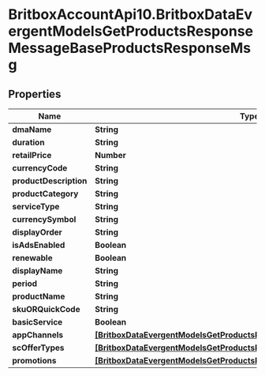 # BritboxAccountApi10.BritboxDataEvergentModelsGetProductsResponseMessageBaseProductsResponseMsg

## Properties
Name | Type | Description | Notes
------------ | ------------- | ------------- | -------------
**dmaName** | **String** |  | [optional] 
**duration** | **String** |  | [optional] 
**retailPrice** | **Number** |  | [optional] 
**currencyCode** | **String** |  | [optional] 
**productDescription** | **String** |  | [optional] 
**productCategory** | **String** |  | [optional] 
**serviceType** | **String** |  | [optional] 
**currencySymbol** | **String** |  | [optional] 
**displayOrder** | **String** |  | [optional] 
**isAdsEnabled** | **Boolean** |  | [optional] 
**renewable** | **Boolean** |  | [optional] 
**displayName** | **String** |  | [optional] 
**period** | **String** |  | [optional] 
**productName** | **String** |  | [optional] 
**skuORQuickCode** | **String** |  | [optional] 
**basicService** | **Boolean** |  | [optional] 
**appChannels** | [**[BritboxDataEvergentModelsGetProductsResponseMessageBaseAppChannels]**](BritboxDataEvergentModelsGetProductsResponseMessageBaseAppChannels.md) |  | [optional] 
**scOfferTypes** | [**[BritboxDataEvergentModelsGetProductsResponseMessageBaseSCOfferTypes]**](BritboxDataEvergentModelsGetProductsResponseMessageBaseSCOfferTypes.md) |  | [optional] 
**promotions** | [**[BritboxDataEvergentModelsGetProductsResponseMessageBasePromotions]**](BritboxDataEvergentModelsGetProductsResponseMessageBasePromotions.md) |  | [optional] 



